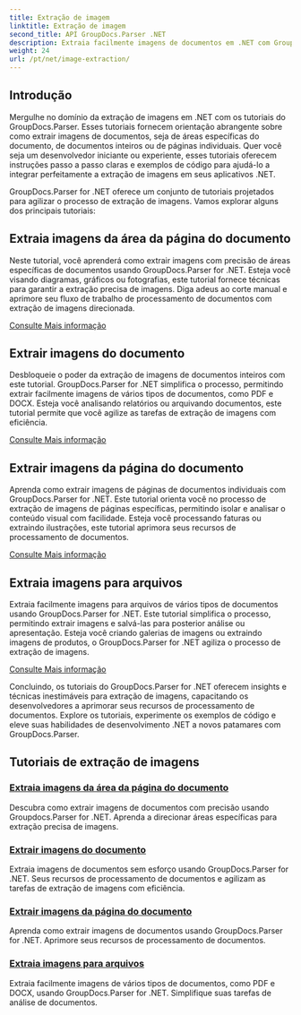 ```yaml
---
title: Extração de imagem
linktitle: Extração de imagem
second_title: API GroupDocs.Parser .NET
description: Extraia facilmente imagens de documentos em .NET com GroupDocs.Parser. Aprimore seus recursos de processamento de documentos com técnicas precisas de extração de imagens.
weight: 24
url: /pt/net/image-extraction/
---
```

## Introdução

Mergulhe no domínio da extração de imagens em .NET com os tutoriais do GroupDocs.Parser. Esses tutoriais fornecem orientação abrangente sobre como extrair imagens de documentos, seja de áreas específicas do documento, de documentos inteiros ou de páginas individuais. Quer você seja um desenvolvedor iniciante ou experiente, esses tutoriais oferecem instruções passo a passo claras e exemplos de código para ajudá-lo a integrar perfeitamente a extração de imagens em seus aplicativos .NET.

GroupDocs.Parser for .NET oferece um conjunto de tutoriais projetados para agilizar o processo de extração de imagens. Vamos explorar alguns dos principais tutoriais:

## Extraia imagens da área da página do documento
Neste tutorial, você aprenderá como extrair imagens com precisão de áreas específicas de documentos usando GroupDocs.Parser for .NET. Esteja você visando diagramas, gráficos ou fotografias, este tutorial fornece técnicas para garantir a extração precisa de imagens. Diga adeus ao corte manual e aprimore seu fluxo de trabalho de processamento de documentos com extração de imagens direcionada.

[Consulte Mais informação](./extract-images-from-document-page-area/)

## Extrair imagens do documento
Desbloqueie o poder da extração de imagens de documentos inteiros com este tutorial. GroupDocs.Parser for .NET simplifica o processo, permitindo extrair facilmente imagens de vários tipos de documentos, como PDF e DOCX. Esteja você analisando relatórios ou arquivando documentos, este tutorial permite que você agilize as tarefas de extração de imagens com eficiência.

[Consulte Mais informação](./extract-images-from-document/)

## Extrair imagens da página do documento
Aprenda como extrair imagens de páginas de documentos individuais com GroupDocs.Parser for .NET. Este tutorial orienta você no processo de extração de imagens de páginas específicas, permitindo isolar e analisar o conteúdo visual com facilidade. Esteja você processando faturas ou extraindo ilustrações, este tutorial aprimora seus recursos de processamento de documentos.

[Consulte Mais informação](./extract-images-from-document-page/)

## Extraia imagens para arquivos
Extraia facilmente imagens para arquivos de vários tipos de documentos usando GroupDocs.Parser for .NET. Este tutorial simplifica o processo, permitindo extrair imagens e salvá-las para posterior análise ou apresentação. Esteja você criando galerias de imagens ou extraindo imagens de produtos, o GroupDocs.Parser for .NET agiliza o processo de extração de imagens.

[Consulte Mais informação](./extract-images-to-files/)

Concluindo, os tutoriais do GroupDocs.Parser for .NET oferecem insights e técnicas inestimáveis para extração de imagens, capacitando os desenvolvedores a aprimorar seus recursos de processamento de documentos. Explore os tutoriais, experimente os exemplos de código e eleve suas habilidades de desenvolvimento .NET a novos patamares com GroupDocs.Parser.
## Tutoriais de extração de imagens
### [Extraia imagens da área da página do documento](./extract-images-from-document-page-area/)
Descubra como extrair imagens de documentos com precisão usando Groupdocs.Parser for .NET. Aprenda a direcionar áreas específicas para extração precisa de imagens.
### [Extrair imagens do documento](./extract-images-from-document/)
Extraia imagens de documentos sem esforço usando GroupDocs.Parser for .NET. Seus recursos de processamento de documentos e agilizam as tarefas de extração de imagens com eficiência.
### [Extrair imagens da página do documento](./extract-images-from-document-page/)
Aprenda como extrair imagens de documentos usando GroupDocs.Parser for .NET. Aprimore seus recursos de processamento de documentos.
### [Extraia imagens para arquivos](./extract-images-to-files/)
Extraia facilmente imagens de vários tipos de documentos, como PDF e DOCX, usando GroupDocs.Parser for .NET. Simplifique suas tarefas de análise de documentos.